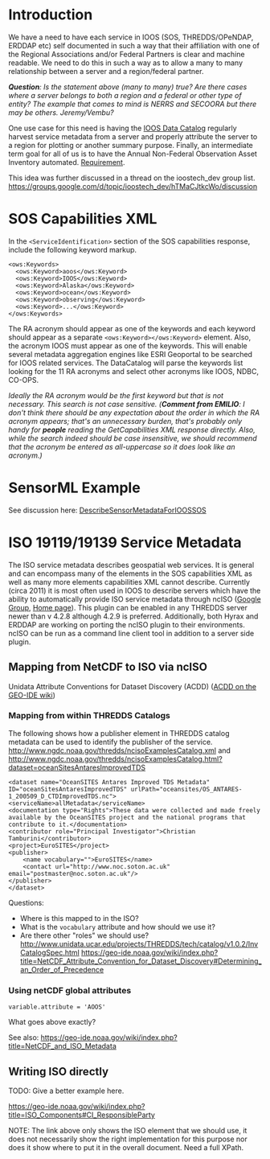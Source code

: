 # Introduction #

We have a need to have each service in IOOS (SOS, THREDDS/OPeNDAP, ERDDAP etc) self documented in such a way that their affiliation with one of the Regional Associations and/or Federal Partners is clear and machine readable.  We need to do this in such a way as to allow a many to many relationship between a server and a region/federal partner.

_**Question**:  Is the statement above (many to many) true? Are there cases where a server belongs to both a region and a federal or other type of entity?  The example that comes to mind is NERRS and SECOORA but there may be others.  Jeremy/Vembu?_

One use case for this need is having the [IOOS Data Catalog](DataCatalog.md) regularly harvest service metadata from a server and properly attribute the server to a region for plotting or another summary purpose.  Finally, an intermediate term goal for all of us is to have the Annual Non-Federal Observation Asset Inventory automated.  [Requirement](Requirement.md).

This idea was further discussed in a thread on the ioostech\_dev group list.  https://groups.google.com/d/topic/ioostech_dev/hTMaCJtkcWo/discussion

# SOS Capabilities XML #
In the `<ServiceIdentification>` section of the SOS capabilities response, include the following keyword markup.

```
<ows:Keywords>
  <ows:Keyword>aoos</ows:Keyword>
  <ows:Keyword>IOOS</ows:Keyword>
  <ows:Keyword>Alaska</ows:Keyword>
  <ows:Keyword>ocean</ows:Keyword>
  <ows:Keyword>observing</ows:Keyword>
  <ows:Keyword>...</ows:Keyword>
</ows:Keywords>
```

The RA acronym should appear as one of the keywords and each keyword should appear as a separate `<ows:Keyword></ows:Keyword>` element.  Also, the acronym IOOS must appear as one of the keywords.  This will enable several metadata aggregation engines like ESRI Geoportal to be searched for IOOS related services.  The DataCatalog will parse the keywords list looking for the 11 RA acronyms and select other acronyms like IOOS, NDBC, CO-OPS.

_Ideally the RA acronym would be the first keyword but that is not necessary.  This search is not case sensitive.  (**Comment from EMILIO**: I don't think there should be any expectation about the order in which the RA acronym appears; that's an unnecessary burden, that's probably only handy for **people** reading the GetCapabilities XML response directly. Also, while the search indeed should be case insensitive, we should recommend that the acronym be entered as all-uppercase so it does look like an acronym.)_

# SensorML Example #

See discussion here: [DescribeSensorMetadataForIOOSSOS](DescribeSensorMetadataForIOOSSOS.md)

# ISO 19119/19139 Service Metadata #
The ISO service metadata describes geospatial web services.  It is general and can encompass many of the elements in the SOS capabilities XML as well as many more elements capabilities XML cannot describe.  Currently (circa 2011) it is most often used in IOOS to describe servers which have the ability to automatically provide ISO service metadata through ncISO ([Google Group](https://groups.google.com/forum/#!forum/ncisometadata), [Home page](http://www.ngdc.noaa.gov/eds/tds/)).  This plugin can be enabled in any THREDDS server newer than v 4.2.8 although 4.2.9 is preferred.  Additionally, both Hyrax and ERDDAP are working on porting the ncISO plugin to their environments.  ncISO can be run as a command line client tool in addition to a server side plugin.

## Mapping from NetCDF to ISO via ncISO ##

Unidata Attribute Conventions for Dataset Discovery (ACDD) ([ACDD on the GEO-IDE wiki](https://geo-ide.noaa.gov/wiki/index.php?title=NetCDF_Attribute_Convention_for_Dataset_Discovery))

### Mapping from within THREDDS Catalogs ###
The following shows how a publisher element in THREDDS catalog metadata can be used to identify the publisher of the service.
http://www.ngdc.noaa.gov/thredds/ncisoExamplesCatalog.xml and http://www.ngdc.noaa.gov/thredds/ncisoExamplesCatalog.html?dataset=oceanSitesAntaresImprovedTDS

```
<dataset name="OceanSITES Antares Improved TDS Metadata" ID="oceanSitesAntaresImprovedTDS" urlPath="oceansites/OS_ANTARES-1_200509_D_CTDImprovedTDS.nc">
<serviceName>allMetadata</serviceName>
<documentation type="Rights">These data were collected and made freely available by the OceanSITES project and the national programs that contribute to it.</documentation>
<contributor role="Principal Investigator">Christian Tamburini</contributor>
<project>EuroSITES</project>
<publisher>
	<name vocabulary="">EuroSITES</name>
	<contact url="http://www.noc.soton.ac.uk" email="postmaster@noc.soton.ac.uk"/>
</publisher>
</dataset>
```

Questions:
  * Where is this mapped to in the ISO?
  * What is the `vocabulary` attribute and how should we use it?
  * Are there other "roles" we should use?
http://www.unidata.ucar.edu/projects/THREDDS/tech/catalog/v1.0.2/InvCatalogSpec.html
https://geo-ide.noaa.gov/wiki/index.php?title=NetCDF_Attribute_Convention_for_Dataset_Discovery#Determining_an_Order_of_Precedence


### Using netCDF global attributes ###
```
variable.attribute = 'AOOS'
```
What goes above exactly?

See also: https://geo-ide.noaa.gov/wiki/index.php?title=NetCDF_and_ISO_Metadata

## Writing ISO directly ##

TODO: Give a better example here.

https://geo-ide.noaa.gov/wiki/index.php?title=ISO_Components#CI_ResponsibleParty

NOTE: The link above only shows the ISO element that we should use, it does not necessarily show the right implementation for this purpose nor does it show where to put it in the overall document.  Need a full XPath.